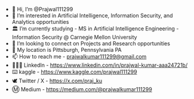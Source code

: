 - 👋 Hi, I’m @Prajwal111299
- 👀 I’m interested in Artificial Intelligence, Information Security, and Analytics opportunities
- 🏛️ I’m currently studying - MS in Artificial Intelligence Engineering - Information Security @ Carnegie Mellon University
- 💞️ I’m looking to connect on Projects and Research opportunities
- 🌆 My location is Pittsburgh, Pennsylvania PA
- 📫 How to reach me - prajwalkumar111299@gmail.com
- 👨🏽‍💻 LinkedIn - https://www.linkedin.com/in/prajwal-kumar-aaa24721b/
- ⌨️ kaggle - https://www.kaggle.com/prajwal111299
- 🕊️ Twitter / X - https://x.com/praj_ku
- Ⓜ️ Medium - https://medium.com/@prajwalkumar111299
<!---
Prajwal111299/Prajwal111299 is a ✨ special ✨ repository because its `README.md` (this file) appears on your GitHub profile.
You can click the Preview link to take a look at your changes.
--->

